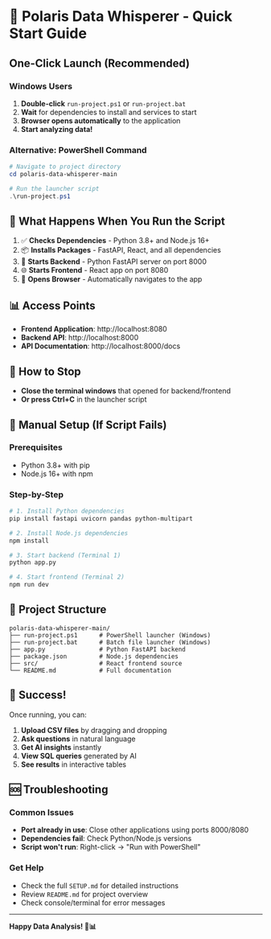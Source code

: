 # 🚀 Polaris Data Whisperer - Quick Start Guide

## One-Click Launch (Recommended)

### Windows Users
1. **Double-click** `run-project.ps1` or `run-project.bat`
2. **Wait** for dependencies to install and services to start
3. **Browser opens automatically** to the application
4. **Start analyzing data!**

### Alternative: PowerShell Command
```powershell
# Navigate to project directory
cd polaris-data-whisperer-main

# Run the launcher script
.\run-project.ps1
```

## 🎯 What Happens When You Run the Script

1. ✅ **Checks Dependencies** - Python 3.8+ and Node.js 16+
2. 📦 **Installs Packages** - FastAPI, React, and all dependencies
3. 🚀 **Starts Backend** - Python FastAPI server on port 8000
4. 🌐 **Starts Frontend** - React app on port 8080
5. 🔗 **Opens Browser** - Automatically navigates to the app

## 📊 Access Points

- **Frontend Application**: http://localhost:8080
- **Backend API**: http://localhost:8000
- **API Documentation**: http://localhost:8000/docs

## 🛑 How to Stop

- **Close the terminal windows** that opened for backend/frontend
- **Or press Ctrl+C** in the launcher script

## 🔧 Manual Setup (If Script Fails)

### Prerequisites
- Python 3.8+ with pip
- Node.js 16+ with npm

### Step-by-Step
```bash
# 1. Install Python dependencies
pip install fastapi uvicorn pandas python-multipart

# 2. Install Node.js dependencies
npm install

# 3. Start backend (Terminal 1)
python app.py

# 4. Start frontend (Terminal 2)
npm run dev
```

## 📁 Project Structure
```
polaris-data-whisperer-main/
├── run-project.ps1      # PowerShell launcher (Windows)
├── run-project.bat      # Batch file launcher (Windows)
├── app.py               # Python FastAPI backend
├── package.json         # Node.js dependencies
├── src/                 # React frontend source
└── README.md            # Full documentation
```

## 🎉 Success!

Once running, you can:
1. **Upload CSV files** by dragging and dropping
2. **Ask questions** in natural language
3. **Get AI insights** instantly
4. **View SQL queries** generated by AI
5. **See results** in interactive tables

## 🆘 Troubleshooting

### Common Issues
- **Port already in use**: Close other applications using ports 8000/8080
- **Dependencies fail**: Check Python/Node.js versions
- **Script won't run**: Right-click → "Run with PowerShell"

### Get Help
- Check the full `SETUP.md` for detailed instructions
- Review `README.md` for project overview
- Check console/terminal for error messages

---

**Happy Data Analysis! 🚀📊**
